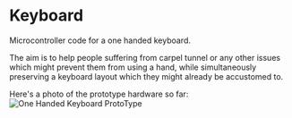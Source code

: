 Keyboard
========

Microcontroller code for a one handed keyboard.

The aim is to help people suffering from carpel tunnel or any other issues which might 
prevent them from using a hand, while simultaneously preserving a keyboard layout
which they might already be accustomed to. 

Here's a photo of the prototype hardware so far:
![One Handed Keyboard ProtoType](https://lh4.googleusercontent.com/-MfZ1Mj0Cu1U/UiYPTmgF8jI/AAAAAAAAF0o/4vY7bvGjtts/w950-h713-no/IMG_20130902_230343.jpg)

